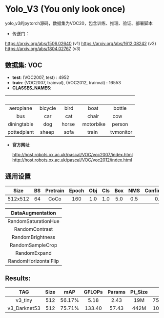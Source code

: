 # Yolo_V3 (You only look once)
yolo_v3的pytorch源码，数据集为VOC20，包含训练、推理、验证、部署脚本

- 传送门：

https://arxiv.org/abs/1506.02640 (v1)
https://arxiv.org/abs/1612.08242 (v2)
https://arxiv.org/abs/1804.02767 (v3)

## 数据集: VOC 
- **test**: (VOC2007, test) : 4952
- **train**: (VOC2007, trainval), (VOC2012, trainval) : 16553
- **CLASSES_NAMES**: 

|             |          |         |           |           |
| :---------: | :------: | :-----: | :-------: | :-------: |
|  aeroplane  | bicycle  |  bird   |   boat    | bottle    |
|     bus     |   car    |  cat    |  chair    | cow       |
| diningtable |   dog    | horse   | motorbike | person    |
| pottedplant |  sheep   |  sofa   |  train    | tvmonitor |

- **官方网址** 

    http://host.robots.ox.ac.uk/pascal/VOC/voc2007/index.html
    http://host.robots.ox.ac.uk/pascal/VOC/voc2012/index.html


## 通用设置
| Size  |  BS | Pretrain| Epoch| Obj | Cls | Box | NMS | Confidence| APT | Learningrate|
| :---: |:---:|  :---:  | :---:|   :---: |:---:  | :---:      | :---:    | :---:    | :---:    |:---:    |
|512x512|  64 |   CoCo  |  160 |   1.0 | 1.0  | 5.0        | 0.5      |  0.3     | SGD| 0.01|

|DataAugmentation|
|   :---:     |
|RandomSaturationHue|
|RandomContrast|
|RandomBrightness|
|RandomSampleCrop|
|RandomExpand|
|RandomHorizontalFlip|

## Results:
| TAG  |  Size|    mAP    |    GFLOPs     |Params |Pt_Size| FPS |
| :---: |   :---:   | :---:   |  :---:  |:---:  |:---:  |:---:  |
|v3_tiny|   512   |56.17%  |   5.18      | 2.43| 19M|75.44(1050Ti)|
|v3_Darknet53|   512   |75.71%  |  133.40      | 57.43| 442M|10.32(1050Ti)|
